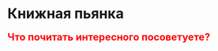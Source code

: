 # Книжная пьянка

<font style="font-weight: bold; font-size:20px; color:red">Что почитать интересного посоветуете?</font>